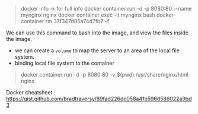 

> docker info -> for full info
> docker container run -d -p 8080:80 --name mynginx nginx
> docker container exec -it mynginx bash
> docker container rm 37f347d85a74d7fb7 -f

We can use this command to bash into the image, and view the files inside the image.

- we can create a `volume` to map the server to an area of the local file system.
-  binding local file system to the container


> docker container run -d -p 8080:80 -v $(pwd):/usr/share/nginx/html nginx

Docker cheatsheet :
https://gist.github.com/bradtraversy/89fad226dc058a41b596d586022a9bd3

